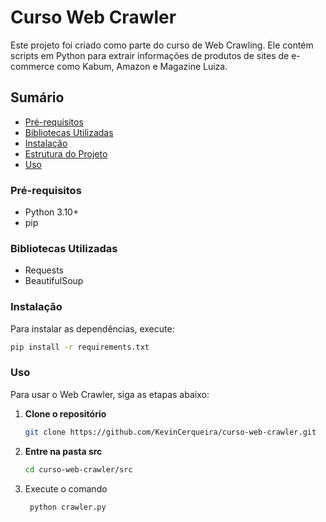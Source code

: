 # Curso Web Crawler

Este projeto foi criado como parte do curso de Web Crawling. Ele contém scripts em Python para extrair informações de produtos de sites de e-commerce como Kabum, Amazon e Magazine Luiza.

## Sumário

- [Pré-requisitos](#pré-requisitos)
- [Bibliotecas Utilizadas](#bibliotecas-utilizadas)
- [Instalação](#instalação)
- [Estrutura do Projeto](#estrutura-do-projeto)
- [Uso](#uso)

### Pré-requisitos

- Python 3.10+
- pip

### Bibliotecas Utilizadas

- Requests
- BeautifulSoup

### Instalação

Para instalar as dependências, execute:

```bash
pip install -r requirements.txt
```

### Uso

Para usar o Web Crawler, siga as etapas abaixo:

1. **Clone o repositório**
   ```bash
   git clone https://github.com/KevinCerqueira/curso-web-crawler.git
	```
2. **Entre na pasta src**
   ```bash
   cd curso-web-crawler/src
   ```
   
3. Execute o comando
   ```bash
	python crawler.py
	```


